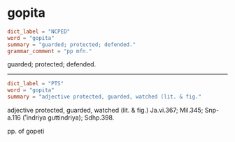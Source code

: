 # gopita

``` toml
dict_label = "NCPED"
word = "gopita"
summary = "guarded; protected; defended."
grammar_comment = "pp mfn."
```

guarded; protected; defended.

--------------------

``` toml
dict_label = "PTS"
word = "gopita"
summary = "adjective protected, guarded, watched (lit. & fig."
```

adjective protected, guarded, watched (lit. & fig.) Ja.vi.367; Mil.345; Snp\-a.116 (˚indriya guttindriya); Sdhp.398.

pp. of gopeti

